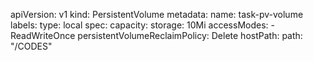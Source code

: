   apiVersion: v1
  kind: PersistentVolume
  metadata:
    name: task-pv-volume 
    labels:
      type: local
  spec:
    capacity:
      storage: 10Mi
    accessModes:
      - ReadWriteOnce 
    persistentVolumeReclaimPolicy: Delete
    hostPath:
      path: "/CODES" 